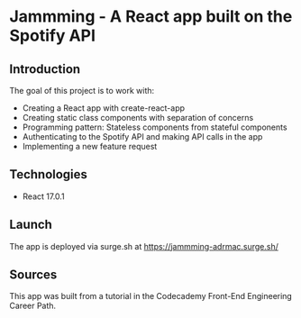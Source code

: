 # Jammming - A React app built on the Spotify API  

## Introduction
The goal of this project is to work with: 
* Creating a React app with create-react-app
* Creating static class components with separation of concerns
* Programming pattern: Stateless components from stateful components
* Authenticating to the Spotify API and making API calls in the app
* Implementing a new feature request

## Technologies
* React 17.0.1

## Launch
The app is deployed via surge.sh at https://jammming-adrmac.surge.sh/

## Sources
This app was built from a tutorial in the Codecademy Front-End Engineering Career Path.
